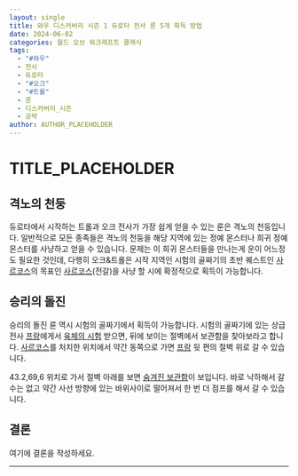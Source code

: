 ```yaml
---
layout: single
title: 와우 디스커버리 시즌 1 듀로타 전사 룬 5개 획득 방법
date: 2024-06-02
categories: 월드 오브 워크래프트 클래식
tags:
  - "#와우"
  - 전사
  - 듀로타
  - "#오크"
  - "#트롤"
  - 룬
  - 디스커버리_시즌
  - 공략
author: AUTHOR_PLACEHOLDER
---
```


# TITLE_PLACEHOLDER

## 격노의 천둥
듀로타에서 시작하는 트롤과 오크 전사가 가장 쉽게 얻을 수 있는 룬은 격노의 천둥입니다. 일반적으로 모든 종족들은 격노의 천둥을 해당 지역에 있는 정예 몬스터나 희귀 정예몬스터를 사냥하고 얻을 수 있습니다. 문제는 이 희귀 몬스터들을 만나는게 운이 어느정도 필요한 것인데, 다행히 오크&트롤은 시작 지역인 시험의 골짜기의 초반 퀘스트인 [사르코스](https://www.wowhead.com/classic/ko/quest=790/%EC%82%AC%EB%A5%B4%EC%BD%94%EC%8A%A4)의 목표인 [사르코스](https://www.wowhead.com/classic/ko/npc=3281/%EC%82%AC%EB%A5%B4%EC%BD%94%EC%8A%A4)(전갈)을 사냥 할 시에 확정적으로 획득이 가능합니다.



## 승리의 돌진
승리의 돌진 룬 역시 시험의 골짜기에서 획득이 가능합니다. 시험의 골짜기에 있는 상급 전사 [프랑](https://www.wowhead.com/classic/ko/npc=3153/%ED%94%84%EB%9E%91)에게서 [육체의 시험](https://www.wowhead.com/classic/ko/quest=77582/%EC%9C%A1%EC%B2%B4%EC%9D%98-%EC%8B%9C%ED%97%98) 받으면, 뒤에 보이는 절벽에서 보관함을 찾아보라고 합니다.  [사르코스](https://www.wowhead.com/classic/ko/npc=3281/%EC%82%AC%EB%A5%B4%EC%BD%94%EC%8A%A4)를 처치한 위치에서 약간 동쪽으로 가면 [프랑](https://www.wowhead.com/classic/ko/npc=3153/%ED%94%84%EB%9E%91) 뒷 편의 절벽 위로 갈 수 있습니다.

43.2,69,6 위치로 가서 절벽 아래를 보면 [숨겨진 보관함](https://www.wowhead.com/classic/ko/object=404911/%EC%88%A8%EA%B2%A8%EC%A7%84-%EB%B3%B4%EA%B4%80%ED%95%A8#english-comments)이 보입니다. 바로 낙하해서 갈 수는 없고 약간 사선 방향에 있는 바위사이로 떨어져서 한 번 더 점프를 해서 갈 수 있습니다.
## 결론

여기에 결론을 작성하세요.
****
